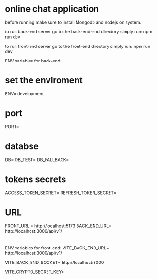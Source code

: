 # online chat application

before running make sure to install Mongodb and nodejs on system.

to run back-end server go to the back-end-end directory simply run:
npm run dev

to run front-end server go to the front-end directory simply run:
npm run dev

ENV variables for back-end:

# set the enviroment

ENV= development

# port

PORT=

# databse

DB=
DB_TEST=
DB_FALLBACK=

# tokens secrets

ACCESS_TOKEN_SECRET=
REFRESH_TOKEN_SECRET=

# URL

FRONT_URL = http://localhost:5173
BACK_END_URL= http://localhost:3000/api/v1/

#

#

ENV variables for front-end:
VITE_BACK_END_URL= http://localhost:3000/api/v1/

VITE_BACK_END_SOCKET= http://localhost:3000

VITE_CRYPTO_SECRET_KEY=
